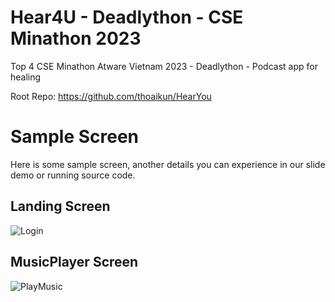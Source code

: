 # Hear4U - Deadlython - CSE Minathon 2023

Top 4 CSE Minathon Atware Vietnam 2023 - Deadlython - Podcast app for healing

Root Repo: https://github.com/thoaikun/HearYou

# Sample Screen

Here is some sample screen, another details you can experience in our slide demo or running source code.

## Landing Screen
![Login](https://user-images.githubusercontent.com/86992472/230784708-06c88a96-61bd-43a3-87e3-f39dee210f92.png)

## MusicPlayer Screen
![PlayMusic](https://user-images.githubusercontent.com/86992472/230784712-4f790ad1-3123-4b02-8476-1159f24417e7.png)
